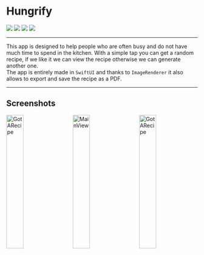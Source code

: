 # Hungrify
[![](https://img.shields.io/badge/iOS-15.0-orange)](#)
[![](https://img.shields.io/badge/Platforms-iPhone-blue)](#)
[![](https://img.shields.io/badge/Category-Food-brightgreen)](#)
[![](https://img.shields.io/badge/Technologies-SwiftUI%20%7C%20ImageRenderer-yellow)](#)

---
This app is designed to help people who are often busy and do not have much time to spend in the kitchen. 
With a simple tap you can get a random recipe, if we like it we can view the recipe otherwise we can generate another one.
<br>The app is entirely made in `SwiftUI` and thanks to `ImageRenderer` it also allows to export and save the recipe as a PDF.

---
## Screenshots
<p>
<img width="30%" alt="GotARecipe" src="https://github.com/antonio-scognamiglio/Hungrify/assets/92535079/9b75477b-4752-4030-9518-d5ca831fab90">
&nbsp;&nbsp;&nbsp;&nbsp;
<img width="30%" alt="MainView" src="https://github.com/antonio-scognamiglio/Hungrify/assets/92535079/e940adf4-b41a-4c26-9c1c-44ec3320a9f7">
&nbsp;&nbsp;&nbsp;&nbsp;
<img width="30%" alt="GotARecipe" src="https://github.com/antonio-scognamiglio/Hungrify/assets/92535079/7a3a9def-61d2-4ee1-9595-2e58c9311134">
</p>

